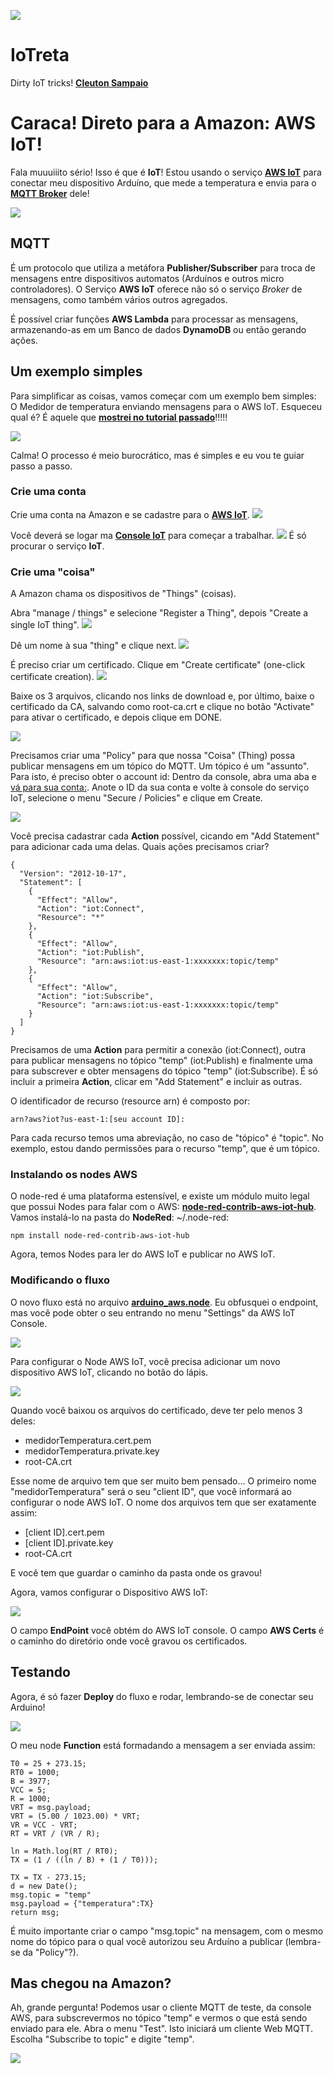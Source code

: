 ![](../logo-iotreta.png)
# IoTreta
Dirty IoT tricks!
[**Cleuton Sampaio**](https://github.com/cleuton)

# Caraca! Direto para a Amazon: AWS IoT!

Fala muuuiiito sério! Isso é que é **IoT**! Estou usando o serviço [**AWS IoT**](https://aws.amazon.com/pt/iot/?sc_channel=PS&sc_campaign=acquisition_BR&sc_publisher=google&sc_medium=english_iot_b&sc_content=iot_e&sc_detail=aws%20iot&sc_category=iot&sc_segment=154427534320&sc_matchtype=e&sc_country=BR&s_kwcid=AL!4422!3!154427534320!e!!g!!aws%20iot&ef_id=WcgvrQAABfqRGRdV:20180418210049:s) para conectar meu dispositivo Arduíno, que mede a temperatura e envia para o [**MQTT Broker**](http://mqtt.org) dele!

![](https://d1.awsstatic.com/IoT/diagrams/AWS%20IoT%20Core%20MQTT.f4d984feff949092910934397f67b000c5fd816c.png)

## MQTT

É um protocolo que utiliza a metáfora **Publisher/Subscriber** para troca de mensagens entre dispositivos automatos (Arduínos e outros micro controladores). O Serviço **AWS IoT** oferece não só o serviço *Broker* de mensagens, como também vários outros agregados. 

É possível criar funções **AWS Lambda** para processar as mensagens, armazenando-as em um Banco de dados **DynamoDB** ou então gerando ações.

## Um exemplo simples

Para simplificar as coisas, vamos começar com um exemplo bem simples: O Medidor de temperatura enviando mensagens para o AWS IoT. Esqueceu qual é? É aquele que [**mostrei no tutorial passado**](.iotwitando)!!!!!

![](../iotwitando/montagem.jpg)

Calma! O processo é meio burocrático, mas é simples e eu vou te guiar passo a passo.

### Crie uma conta

Crie uma conta na Amazon e se cadastre para o [**AWS IoT**](https://aws.amazon.com/pt/iot/).
![](./0.AWS-iot.png)

Você deverá se logar ma [**Console IoT**](https://console.aws.amazon.com/console/home) para começar a trabalhar.
![](./1_logon_AWS_Console.png)
É só procurar o serviço **IoT**.

### Crie uma "coisa"

A Amazon chama os dispositivos de "Things" (coisas). 

Abra "manage / things" e selecione "Register a Thing", depois "Create a single IoT thing".
![](./2.1_criar_thing.png)

Dê um nome à sua "thing" e clique next.
![](./2.2_dar_nome.png)

É preciso criar um certificado. Clique em "Create certificate" (one-click certificate creation).
![](./2.3_criar_certificado.png)

Baixe os 3 arquivos, clicando nos links de download e, por último, baixe o certificado da CA, salvando como root-ca.crt e clique no botão "Activate" para ativar o certificado, e depois clique em DONE.

![](./2.4_certificados.png)

Precisamos criar uma "Policy" para que nossa "Coisa" (Thing) possa publicar mensagens em um tópico do MQTT. Um tópico é um "assunto". Para isto, é preciso obter o account id: Dentro da console, abra uma aba e [vá para sua conta:](https://console.aws.amazon.com/billing/home?#/account).
Anote o ID da sua conta e 
volte à console do serviço IoT, selecione o menu "Secure / Policies" e clique em Create.

![](./3.4.png)

Você precisa cadastrar cada **Action** possível, cicando em "Add Statement" para adicionar cada uma delas. Quais ações precisamos criar? 
```
{
  "Version": "2012-10-17",
  "Statement": [
    {
      "Effect": "Allow",
      "Action": "iot:Connect",
      "Resource": "*"
    },
    {
      "Effect": "Allow",
      "Action": "iot:Publish",
      "Resource": "arn:aws:iot:us-east-1:xxxxxxx:topic/temp"
    },
    {
      "Effect": "Allow",
      "Action": "iot:Subscribe",
      "Resource": "arn:aws:iot:us-east-1:xxxxxxx:topic/temp"
    }
  ]
}
```
Precisamos de uma **Action** para permitir a conexão (iot:Connect), outra para publicar mensagens no tópico "temp" (iot:Publish) e finalmente uma para subscrever e obter mensagens do tópico "temp" (iot:Subscribe). É só incluir a primeira **Action**, clicar em "Add Statement" e incluir as outras.

O identificador de recurso (resource arn) é composto por: 
```
arn?aws?iot?us-east-1:[seu account ID]:
```
Para cada recurso temos uma abreviação, no caso de "tópico" é "topic". No exemplo, estou dando permissões para o recurso "temp", que é um tópico.

### Instalando os nodes AWS

O node-red é uma plataforma estensível, e existe um módulo muito legal que possui Nodes para falar com o AWS: [**node-red-contrib-aws-iot-hub**](https://flows.nodered.org/node/node-red-contrib-aws-iot-hub). Vamos instalá-lo na pasta do **NodeRed**: ~/.node-red: 
```
npm install node-red-contrib-aws-iot-hub
```
Agora, temos Nodes para ler do AWS IoT e publicar no AWS IoT.

### Modificando o fluxo

O novo fluxo está no arquivo [**arduino_aws.node**](./arduino_aws.node). Eu obfusquei o endpoint, mas você pode obter o seu entrando no menu "Settings" da AWS IoT Console.

![](./4.fluxo.png)

Para configurar o Node AWS IoT, você precisa adicionar um novo dispositivo AWS IoT, clicando no botão do lápis.

![](4.1_configurar_device.png)

Quando você baixou os arquivos do certificado, deve ter pelo menos 3 deles: 
- medidorTemperatura.cert.pem
- medidorTemperatura.private.key
- root-CA.crt

Esse nome de arquivo tem que ser muito bem pensado... O primeiro nome "medidorTemperatura" será o seu "client ID", que você informará ao configurar o node AWS IoT. O nome dos arquivos tem que ser exatamente assim: 
- [client ID].cert.pem
- [client ID].private.key
- root-CA.crt

E você tem que guardar o caminho da pasta onde os gravou!

Agora, vamos configurar o Dispositivo AWS IoT: 

![](4.3_configurar_device.png)

O campo **EndPoint** você obtém do AWS IoT console. O campo **AWS Certs** é o caminho do diretório onde você gravou os certificados. 

## Testando

Agora, é só fazer **Deploy** do fluxo e rodar, lembrando-se de conectar seu Arduino!

![](./5-testando.png)

O meu node **Function** está formadando a mensagem a ser enviada assim: 
```
T0 = 25 + 273.15;  
RT0 = 1000;
B = 3977;
VCC = 5;
R = 1000;
VRT = msg.payload;
VRT = (5.00 / 1023.00) * VRT;      
VR = VCC - VRT;
RT = VRT / (VR / R);               

ln = Math.log(RT / RT0);
TX = (1 / ((ln / B) + (1 / T0))); 

TX = TX - 273.15;
d = new Date();
msg.topic = "temp"
msg.payload = {"temperatura":TX}
return msg;
``` 
É muito importante criar o campo "msg.topic" na mensagem, com o mesmo nome do tópico para o qual você autorizou seu Arduíno a publicar (lembra-se da "Policy"?).

## Mas chegou na Amazon?

Ah, grande pergunta! Podemos usar o cliente MQTT de teste, da console AWS, para subscrevermos no tópico "temp" e vermos o que está sendo enviado para ele. Abra o menu "Test". Isto iniciará um cliente Web MQTT. Escolha "Subscribe to topic" e digite "temp".

![](./6-na-amazon.png)
